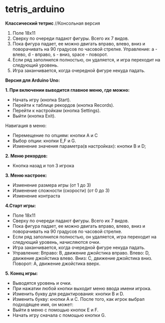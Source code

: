 # tetris_arduino
**Классический тетрис**
//Консольная версия
1. Поле 18х11
2. Сверху по очереди падают фигуры. Всего их 7 видов.
3. Пока фигура падает, ее можно двигать вправо, влево, вниз и поворачивать на 90 градусов по часовой стрелке.
Управление: a - влево, d - вправо, s - вниз, space - поворот.
4. Если ряд заполнился полностью, он удаляется, и игра переходит на следующий уровень.
5. Игра заканчивается, когда очередной фигуре некуда падать.

**Версия для Arduino Uno:**

**1. При включении выводится главное меню, где можно:**
- Начать игру (кнопка Start).
- Перейти к таблице рекордов (кнопка Records).
- Перейти к настройкам (кнопка Settings).
- Выйти (кнопка Exit).

Навигация в меню:
- Перемещение по опциям: кнопки A и C
- Выбор опции: кнопки E,F и G.
- Изменение значения параметра(в настройках): кнопки B и D;

**2. Меню рекордов:**
- Кнопка назад и топ 3 игрока

**3. Меню настроек:**
- Изменение размера игры (от 1 до 3)
- Изменение сложности (скорости) (от 0 до 3)
- Изменение контраста

**4.Старт игры:**
- Поле 18х11
- Сверху по очереди падают фигуры. Всего их 7 видов.
- Пока фигура падает, ее можно двигать вправо, влево, вниз и поворачивать на 90 градусов по часовой стрелке.
- Если ряд заполнился полностью, он удаляется, игра переходит на следующий уровень, начисляются очки.
- Игра заканчивается, когда очередной фигуре некуда падать.
- Управление:
Вправо: B, движение джойстика вправо.
Влево: D, движение джойстика влево.
Вниз: C, движение джойстика вниз.
Поворот: A, движение джойстика вверх.

**5. Конец игры:**
- Выводятся уровень и очки.
- При нажатии любой кнопки выходит меню ввода имени игрока.
- Изменить букву для редактирования: кнопки B и D.
- Изменить букву: кнопки A и C.
После того, как игрок выбрал подходящее имя, он может:
- Выйти в меню с помощью кнопок E и F.
- Начать игру сначала с помощью кнопки G.
